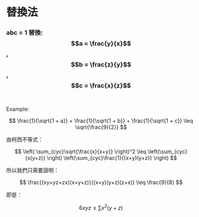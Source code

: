 # 替換法

### abc = 1 替換: $$a = \frac{y}{x}$$, $$b = \frac{z}{y}$$, $$c = \frac{x}{z}$$​

Example:

$$
\frac{1}{\sqrt{1 + a}} + \frac{1}{\sqrt{1 + b}} + \frac{1}{\sqrt{1 + c}} \leq \sqrt{\frac{9}{2}}
$$

​由柯西不等式：

$$
\left( \sum_{cyc}\sqrt{\frac{x}{x+y}} \right)^2 \leq \left(\sum_{cyc}{x(y+z)} \right) \left(\sum_{cyc}\frac{1}{(x+y)(y+z)} \right)
$$

所以我們只需要證明：

$$
\frac{(xy+yz+zx)(x+y+z)}{(x+y)(y+z)(z+x)} \leq \frac{9}{8}
$$

​即是：

$$
6xyz \leq \sum{x^2(y+z)}
$$

